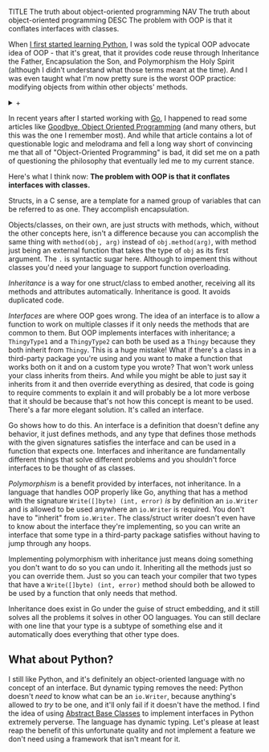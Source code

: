 TITLE The truth about object-oriented programming
NAV The truth about object-oriented programming
DESC The problem with OOP is that it conflates interfaces with classes.

When [I first started learning Python](python), I was sold the typical OOP advocate idea of OOP - that it's great, that it provides code reuse through Inheritance the Father, Encapsulation the Son, and Polymorphism the Holy Spirit (although I didn't understand what those terms meant at the time). And I was even taught what I'm now pretty sure is the worst OOP practice: modifying objects from within other objects' methods.

<details><summary>+</summary>

A Hero class and an Enemy class. `player`, an instance of Hero, fires at `alien`, an instance of Enemy.
The code looked something like this:
```python
class Hero:
	def shoot(self, target):
		target.die()

class Enemy:
	def die(self):
		print("I'm dead")

player = Hero()
alien = Enemy()

player.shoot(alien)
```
It's great! The player's bullet is encapsulated inside its method, the enemy's death is encapsulated inside its own method,
and we can have polymorphism if we define their methods on each other, and we can even use inheritance to make specialized
kinds of Enemies and stuff later on! Everything's so flexible! This code is wonderful!

Except no, it isn't.

The player is not what does the shooting. The 'player' is a data structure in memory, and the 'shooting' is the modification of some data in a different struct based on data in this one. The shooting is actually done by the process thread, corresponding to code in the mainloop. So metaphysically speaking it's much more accurate for the call to `alien.die` to be exposed in the mainloop (or in an action handler), not hidden away inside the method of a *different* object. The point of encapsulation is to keep everything that deals with an object clearly attached to the object. What this code does is encapsulates code that modifies the `Enemy` inside a method of the `Hero`.

</details>

In recent years after I started working with [Go](go), I happened to read some articles like [Goodbye, Object Oriented Programming](https://medium.com/@cscalfani/goodbye-object-oriented-programming-a59cda4c0e53) (and many others, but this was the one I remember most). And while that article contains a lot of questionable logic and melodrama and fell a long way short of convincing me that all of "Object-Oriented Programming" is bad, it did set me on a path of questioning the philosophy that eventually led me to my current stance.

Here's what I think now: **The problem with OOP is that it conflates interfaces with classes.**

Structs, in a C sense, are a template for a named group of variables that can be referred to as one. They accomplish encapsulation.

Objects/classes, on their own, are just structs with methods, which, without the other concepts here, isn't a difference because you can accomplish the same thing with `method(obj, arg)` instead of `obj.method(arg)`, with method just being an external function that takes the type of `obj` as its first argument. The `.` is syntactic sugar here. Although to impement this without classes you'd need your language to support function overloading.

*Inheritance* is a way for one struct/class to embed another, receiving all its methods and attributes automatically. Inheritance is good. It avoids duplicated code.

*Interfaces* are where OOP goes wrong. The idea of an interface is to allow a function to work on multiple classes if it only needs the methods that are common to them. But OOP implements interfaces with inheritance; a `ThingyType1` and a `ThingyType2` can both be used as a `Thingy` because they both inherit from `Thingy`. This is a huge mistake! What if there's a class in a third-party package you're using and you want to make a function that works both on it and on a custom type you wrote? That won't work unless your class inherits from theirs. And while you might be able to just say it inherits from it and then override everything as desired, that code is going to require comments to explain it and will probably be a lot more verbose that it should be because that's not how this concept is meant to be
used. There's a far more elegant solution. It's called an interface.

Go shows how to do this. An interface is a definition that doesn't define any behavior, it just defines methods, and any type that defines those methods with the given signatures satisfies the interface and can be used in a function that expects one. Interfaces and inheritance are fundamentally different things that solve different problems and you shouldn't force interfaces to be thought of as classes.

*Polymorphism* is a benefit provided by interfaces, not inheritance. In a language that handles OOP properly like Go, anything that has a method with the signature `Write([]byte) (int, error)` *is* by definition an `io.Writer` and is allowed to be used anywhere an `io.Writer` is required. You don't have to "inherit" from `io.Writer`. The class/struct writer doesn't even have to know about the interface they're implementing, so you can write an interface that some type in a third-party package satisfies without having to jump through any hoops.

Implementing polymorphism with inheritance just means doing something you don't want to do so you can undo it. Inheriting all the methods just so you can override them. Just so you can teach your compiler that two types that have a `Write([]byte) (int, error)` method should both be allowed to be used by a function that only needs that method.

Inheritance does exist in Go under the guise of struct embedding, and it still solves all the problems it solves in other OO languages. You can still declare with one line that your type is a subtype of something else and it automatically does everything that other type does.

## What about Python?

I still like Python, and it's definitely an object-oriented language with no concept of an interface. But dynamic typing removes the need: Python doesn't *need* to know what can be an `io.Writer`, because anything's allowed to *try* to be one, and it'll only fail if it doesn't have the method. I find the idea of using [Abstract Base Classes](https://docs.python.org/3/library/abc.html) to implement interfaces in Python extremely perverse. The language has dynamic typing. Let's please at least reap the benefit of this unfortunate quality and not implement a feature we don't need using a framework that isn't meant for it.
